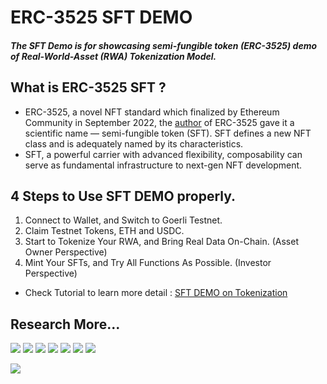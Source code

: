 # ERC-3525 SFT DEMO
##### The SFT Demo is for showcasing semi-fungible token (ERC-3525) demo of Real-World-Asset (RWA) Tokenization Model. 


## What is ERC-3525 SFT ?
- ERC-3525, a novel NFT standard which finalized by Ethereum Community in September 2022, the [author](https://twitter.com/SolvProtocol) of ERC-3525 gave it a scientific name — semi-fungible token (SFT). SFT defines a new NFT class and is adequately named by its characteristics.
- SFT, a powerful carrier with advanced flexibility, composability can serve as fundamental infrastructure to next-gen NFT development.


## 4 Steps to Use SFT DEMO properly.
1. Connect to Wallet, and Switch to Goerli Testnet.
2. Claim Testnet Tokens, ETH and USDC.
3. Start to Tokenize Your RWA, and Bring Real Data On-Chain. (Asset Owner Perspective)
4. Mint Your SFTs, and Try All Functions As Possible. (Investor Perspective)
- Check Tutorial to learn more detail : [SFT DEMO on Tokenization](https://medium.com/@invar.finance/tutorial-sft-demo-on-tokenization-8afa965abaf0)


## Research More...
[<img src="https://img.shields.io/badge/INVAR FINANCE-6D8299?style=for-the-badge&logo=&logoColor=white">](https://invar.finance/)
[<img src="https://img.shields.io/badge/INVARIA2222-CAB8FF?style=for-the-badge&logo=&logoColor=white">](https://app.invar.finance/invaria2222)
[<img src="https://img.shields.io/badge/Twitter-1DA1F2?style=for-the-badge&logo=twitter&logoColor=white">](https://twitter.com/InVarFinance)
[<img src="https://img.shields.io/badge/Discord-5865F2?style=for-the-badge&logo=discord&logoColor=white">](https://discord.com/invite/BrzPWYut4p)
[<img src="https://img.shields.io/badge/YouTube-FF0000?style=for-the-badge&logo=youtube&logoColor=white">](https://www.youtube.com/channel/UCE6nLXvFjITq0IAsXipnkqQ)
[<img src="https://img.shields.io/badge/Medium-12100E?style=for-the-badge&logo=medium&logoColor=white">](https://medium.com/@invar.finance)
[<img src="https://img.shields.io/badge/linktree-39E09B?style=for-the-badge&logo=linktree&logoColor=white">](https://linktr.ee/invarfinance)


[<img src="https://img.shields.io/static/v1?label=All Supported by &message=PivoTerra&color=FBCB0A">](https://pivoterra.co/) 
